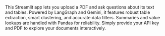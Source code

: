 This Streamlit app lets you upload a PDF and ask questions about its text and tables. Powered by LangGraph and Gemini, it features robust table extraction, smart clustering, and accurate data filters. Summaries and value lookups are handled with Pandas for reliability. Simply provide your API key and PDF to explore your documents interactively.
